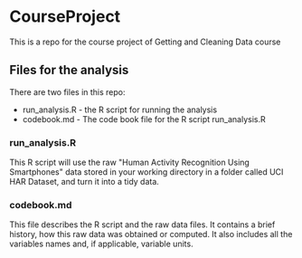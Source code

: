 # CourseProject
This is a repo for the course project of Getting and Cleaning Data course

## Files for the analysis
There are two files in this repo:
* run_analysis.R - the R script for running the analysis
* codebook.md - The code book file for the R script run_analysis.R

### run_analysis.R
This R script will use the raw "Human Activity Recognition Using Smartphones" data stored in your working directory in a folder called UCI HAR Dataset, and turn it into a tidy data. 

### codebook.md
This file describes the R script and the raw data files. It contains a brief history, how this raw data was obtained or computed. It also includes all the variables names and, if applicable, variable units. 
